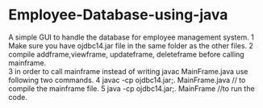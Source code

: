 # Employee-Database-using-java
A simple GUI to handle the database for employee management system. 
1 Make sure you have ojdbc14.jar file in the same folder as the other files. 
2  compile addframe,viewframe, updateframe, deleteframe before calling mainframe.  
3 in order to call mainframe instead of writing javac MainFrame.java use following two commands.
4 javac -cp ojdbc14.jar;. MainFrame.java  // to compile the mainframe file. 
5 java -cp ojdbc14.jar;. MainFrame //to run the code. 
